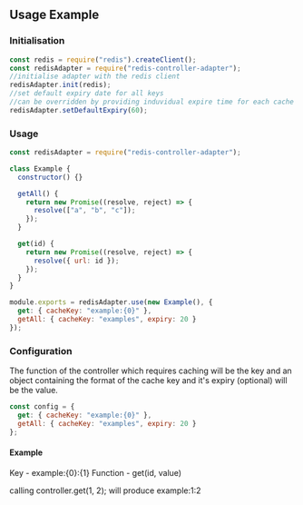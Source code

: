 ## Usage Example

### Initialisation

```js
const redis = require("redis").createClient();
const redisAdapter = require("redis-controller-adapter");
//initialise adapter with the redis client
redisAdapter.init(redis);
//set default expiry date for all keys
//can be overridden by providing induvidual expire time for each cache key in config
redisAdapter.setDefaultExpiry(60);
```

### Usage

```js
const redisAdapter = require("redis-controller-adapter");

class Example {
  constructor() {}

  getAll() {
    return new Promise((resolve, reject) => {
      resolve(["a", "b", "c"]);
    });
  }

  get(id) {
    return new Promise((resolve, reject) => {
      resolve({ url: id });
    });
  }
}

module.exports = redisAdapter.use(new Example(), {
  get: { cacheKey: "example:{0}" },
  getAll: { cacheKey: "examples", expiry: 20 }
});
```

### Configuration

The function of the controller which requires caching will be the key and an object containing the format of the cache key and it's expiry (optional) will be the value.

```js
const config = {
  get: { cacheKey: "example:{0}" },
  getAll: { cacheKey: "examples", expiry: 20 }
};
```

#### Example

Key - example:{0}:{1}
Function - get(id, value)

calling controller.get(1, 2); will produce example:1:2
